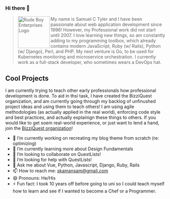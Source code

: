 ### Hi there 👋

> <img src="https://rudeboy.dev/rbe_logo.gif" alt="Rude Boy Enterprises Logo" align="left" width="100" height="100"/>
>    My name is Samuel C Tyler and I have been passionate about
>    web application development since 1996! However, my
>    Professional work did not start until 2007. I love
>    learning new things, so am constantly adding to my
>    programming toolbox, which already contains modern JavaScript,
>    Ruby (w/ Rails), Python (w/ Django), Perl, and PHP. My
>    next venture is Go, to be used for Kubernetes monitoring
>    and microservice orchestration. I currently work as a 
>    full-stack developer, who sometimes wears a DevOps hat.

## Cool Projects
I am currently trying to teach other early professionals how professional development is done. 
To aid in thsi task, I have created the BizziQuest organization, and am currently 
going through my backlog of unfinushed project ideas and using them to teach others! I am using
agile methodologies (as actually applied in the real world), enforcing code style and best practices,
and actually explainign these things to others. If you would like to get soem real-world experience,
or just want to lend a hand, join the [BizziQuest organization](https://github.com/organizations/BizziQuest)!

- 🔭 I’m currently working on recreating my blog theme from scratch (re: optimizing)
- 🌱 I’m currently learning more about Design Fundamentals
- 👯 I’m looking to collaborate on QuestLists!
- 🤔 I’m looking for help with QuestLists!
- 💬 Ask me about Vue, Python, Javascript, Django, Ruby, Rails
- 📫 How to reach me: skamansam@gmail.com
- 😄 Pronouns: He/His
- ⚡ Fun fact: I took 10 years off before going to uni so I could teach myself how to learn and see if I wanted to become a Chef or a Programmer.
